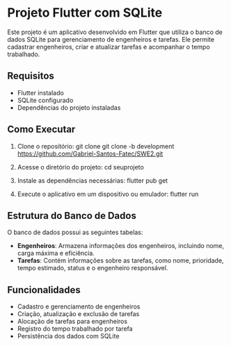 # Projeto Flutter com SQLite

Este projeto é um aplicativo desenvolvido em Flutter que utiliza o banco de dados SQLite para gerenciamento de engenheiros e tarefas. Ele permite cadastrar engenheiros, criar e atualizar tarefas e acompanhar o tempo trabalhado.

## Requisitos
- Flutter instalado
- SQLite configurado
- Dependências do projeto instaladas

## Como Executar
1. Clone o repositório:
   git clone git clone -b development https://github.com/Gabriel-Santos-Fatec/SWE2.git
   
2. Acesse o diretório do projeto:
   cd seuprojeto

3. Instale as dependências necessárias:
   flutter pub get

4. Execute o aplicativo em um dispositivo ou emulador:
   flutter run


## Estrutura do Banco de Dados
O banco de dados possui as seguintes tabelas:
- **Engenheiros**: Armazena informações dos engenheiros, incluindo nome, carga máxima e eficiência.
- **Tarefas**: Contém informações sobre as tarefas, como nome, prioridade, tempo estimado, status e o engenheiro responsável.

## Funcionalidades
- Cadastro e gerenciamento de engenheiros
- Criação, atualização e exclusão de tarefas
- Alocação de tarefas para engenheiros
- Registro do tempo trabalhado por tarefa
- Persistência dos dados com SQLite

